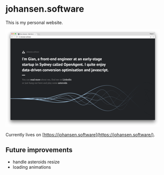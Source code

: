 # johansen.software

This is my personal website.

![johansen.software](https://raw.githubusercontent.com/gianjohansen/gianjohansen.github.io/master/assets/img/johansen-software.png)

Currently lives on [https://johansen.software](https://johansen.software/).

## Future improvements

- handle asteroids resize
- loading animations
